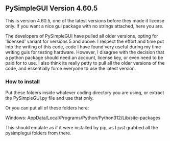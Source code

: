 
## PySimpleGUI Version 4.60.5

This is version 4.60.5, one of the latest versions before they made it license only.  If you want a nice gui package with no strings attached, here you are.

The developers of PySimpleGUI have pulled all older versions, opting for 'licensed' variant for versions 5 and above.
I respect the effort and time put into the writing of this code, code I have found very useful during my time writing guis for testing hardware.
However, I disagree with the decision that a python package should need an account, license key, or even need to be paid for to use.
I also think its really petty to pull all the older versions of the code, and essentially force everyone to use the latest version.

### How to install

Put these folders inside whatever coding directory you are using, or extract the PySimpleGUI.py file and use that only.

Or you can put all of these folders here:

Windows:
AppData/Local/Programs/Python/Python312/Lib/site-packages


This should emulate as if it were installed by pip, as I just grabbed all the pysimplegui folders from there.  
